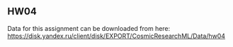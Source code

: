## HW04

Data for this assignment can be downloaded from here: https://disk.yandex.ru/client/disk/EXPORT/CosmicResearchML/Data/hw04
